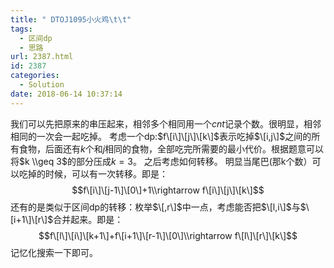 ```yaml
---
title: " DTOJ1095小火鸡\t\t"
tags:
  - 区间dp
  - 思路
url: 2387.html
id: 2387
categories:
  - Solution
date: 2018-06-14 10:37:14
---
```


我们可以先把原来的串压起来，相邻多个相同用一个$cnt$记录个数。很明显，相邻相同的一次会一起吃掉。 考虑一个dp:$f\[i\]\[j\]\[k\]$表示吃掉$\[i,j\]$之间的所有食物，后面还有$k$个和$j$相同的食物，全部吃完所需要的最小代价。根据题意可以将$k \\geq 3$的部分压成$k=3$。 之后考虑如何转移。 明显当尾巴(那k个数）可以吃掉的时候，可以有一次转移。即是： $$f\[i\]\[j-1\]\[0\]+1\\rightarrow f\[i\]\[j\]\[k\]$$ 还有的是类似于区间dp的转移：枚举$\[,r\]$中一点，考虑能否把$\[l,i\]$与$\[i+1\]\[r\]$合并起来。即是： $$f\[l\]\[i\]\[k+1\]+f\[i+1\]\[r-1\]\[0\]\\rightarrow f\[l\]\[r\]\[k\]$$ 记忆化搜索一下即可。